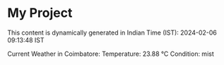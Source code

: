 # My Project

This content is dynamically generated in Indian Time (IST): 2024-02-06 09:13:48 IST


Current Weather in Coimbatore:
Temperature: 23.88 °C
Condition: mist
